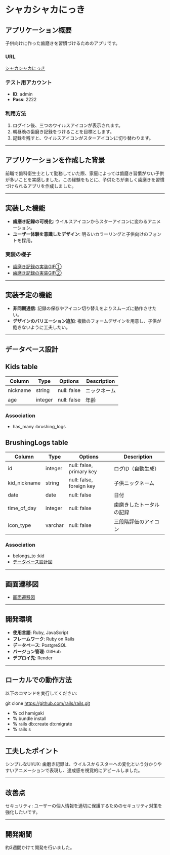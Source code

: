 # シャカシャカにっき

## アプリケーション概要  
子供向けに作った歯磨きを習慣づけるためのアプリです。  

### URL  
[シャカシャカにっき](https://hamigaki.onrender.com)  

### テスト用アカウント  
- **ID**: admin  
- **Pass**: 2222  

### 利用方法  
1. ログイン後、三つのウイルスアイコンが表示されます。  
2. 朝昼晩の歯磨き記録をつけることを目標とします。  
3. 記録を残すと、ウイルスアイコンがスターアイコンに切り替わります。  

---

## アプリケーションを作成した背景  
前職で歯科衛生士として勤務していた際、家庭によっては歯磨き習慣がない子供が多いことを実感しました。この経験をもとに、子供たちが楽しく歯磨きを習慣づけられるアプリを作成しました。  

---

## 実装した機能  
- **歯磨き記録の可視化**: ウイルスアイコンからスターアイコンに変わるアニメーション。  
- **ユーザー体験を意識したデザイン**: 明るいカラーリングと子供向けのフォントを採用。  

### 実装の様子  
- [歯磨き記録の実装GIF①](https://gyazo.com/3f9f826bbfbc73d27cab9b380051d609)  
- [歯磨き記録の実装GIF②](https://gyazo.com/ac3997b653a8076b595a5f18f4d1f448)  

---

## 実装予定の機能  
- **非同期通信**: 記録の保存やアイコン切り替えをよりスムーズに動作させたい。  
- **デザインのバリエーション追加**: 複数のフォームデザインを用意し、子供が飽きないように工夫したい。  

---

## データベース設計  
## Kids table
| Column       | Type      | Options                   | Description |
|--------------|-----------|---------------------------|-------------|
| nickname     | string    | null: false               | ニックネーム
| age          | integer   | null: false               | 年齢

### Association
* has_many :brushing_logs


## BrushingLogs table
| Column       | Type      | Options                  | Description |
|--------------|-----------|--------------------------|-------------|
| id           | integer   | null: false, primary key | ログID（自動生成）
| kid_nickname | string    | null: false, foreign key | 子供ニックネーム
| date         | date      | null: false              | 日付
| time_of_day  | integer   | null: false              | 歯磨きしたトータルの記録
| icon_type    | varchar   | null: false              | 三段階評価のアイコン
### Association
- belongs_to :kid
- [データベース設計図](https://gyazo.com/e66d2b73ca12b4d47b18fc7f5cdef326)

---

## 画面遷移図  
- [画面遷移図](https://gyazo.com/2d9c49b74d8eb9866298d9da5a50785b)

---

## 開発環境
- **使用言語**: Ruby, JavaScript
- **フレームワーク**: Ruby on Rails
- **データベース**: PostgreSQL
- **バージョン管理**: GitHub
- **デプロイ先**: Render

---

## ローカルでの動作方法
以下のコマンドを実行してください:

git clone https://github.com/rails/rails.git
- **%** cd hamigaki
- **%** bundle install
- **%** rails db:create db:migrate
- **%** rails s


---
## 工夫したポイント

シンプルなUI/UX: 歯磨き記録は、ウイルスからスターへの変化という分かりやすいアニメーションで表現し、達成感を視覚的にアピールしました。

---

## 改善点

セキュリティ: ユーザーの個人情報を適切に保護するためのセキュリティ対策を強化したいです。

---
## 開発期間

約3週間かけて開発を行いました。
